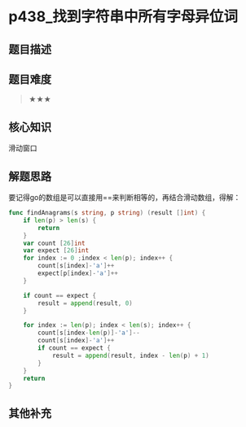 # p438_找到字符串中所有字母异位词
## 题目描述

## 题目难度
> ★★★
## 核心知识
滑动窗口
## 解题思路
要记得go的数组是可以直接用==来判断相等的，再结合滑动数组，得解：

```go
func findAnagrams(s string, p string) (result []int) {
    if len(p) > len(s) {
        return 
    }
    var count [26]int
    var expect [26]int
    for index := 0 ;index < len(p); index++ {
        count[s[index]-'a']++
        expect[p[index]-'a']++
    }

    if count == expect {
        result = append(result, 0)
    }

    for index := len(p); index < len(s); index++ {
        count[s[index-len(p)]-'a']--
        count[s[index]-'a']++
        if count == expect {
            result = append(result, index - len(p) + 1)
        }
    }
    return 
}

```

## 其他补充
